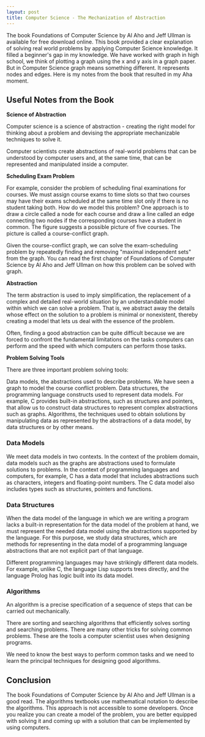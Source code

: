 ```yaml
---
layout: post
title: Computer Science - The Mechanization of Abstraction
---
```


The book Foundations of Computer Science by Al Aho and Jeff Ullman is available for free download online. This book provided a clear explanation of solving real world problems by applying Computer Science knowledge. It filled a beginner's gap in my knowledge. We have worked with graph in high school, we think of plotting a graph using the x and y axis in a graph paper. But in Computer Science graph means something different. It represents nodes and edges. Here is my notes from the book that resulted in my Aha moment.

## Useful Notes from the Book

**Science of Abstraction**

Computer science is a science of abstraction - creating the right model for thinking about a problem and devising the appropriate mechanizable techniques to solve it.

Computer scientists create abstractions of real-world problems that can be understood by computer users and, at the same time, that can be represented and manipulated inside a computer. 

**Scheduling Exam Problem**

For example, consider the problem of scheduling final examinations for courses. We must assign course exams to time slots so that two courses may have their exams scheduled at the same time slot only if there is no student taking both. How do we model this problem? One approach is to draw a circle called a node for each course and draw a line called an edge connecting two nodes if the corresponding courses have a student in common. The figure suggests a possible picture of five courses. The picture is called a course-conflict graph.

Given the course-conflict graph, we can solve the exam-scheduling problem by repeatedly finding and removing "maximal independent sets" from the graph. You can read the first chapter of Foundations of Computer Science by Al Aho and Jeff Ullman on how this problem can be solved with graph.

**Abstraction**

The term abstraction is used to imply simplification, the replacement of a complex and detailed real-world situation by an understandable model within which we can solve a problem. That is, we abstract away the details whose effect on the solution to a problem is minimal or nonexistent, thereby creating a model that lets us deal with the essence of the problem.

Often, finding a good abstraction can be quite difficult because we are forced to confront the fundamental limitations on the tasks computers can perform and the speed with which computers can perform those tasks.

**Problem Solving Tools**

There are three important problem solving tools:

Data models, the abstractions used to describe problems. We have seen a graph to model the course conflict problem.
Data structures, the programming language constructs used to represent data models. For example, C provides built-in abstractions, such as structures and pointers, that allow us to construct data structures to represent complex abstractions such as graphs.
Algorithms, the techniques used to obtain solutions by manipulating data as represented by the abstractions of a data model, by data structures or by other means.

### Data Models

We meet data models in two contexts. In the context of the problem domain, data models such as the graphs are abstractions used to formulate solutions to problems. In the context of programming languages and computers, for example, C has a data model that includes abstractions such as characters, integers and floating-point numbers. The C data model also includes types such as structures, pointers and functions.

### Data Structures

When the data model of the language in which we are writing a program lacks a built-in representation for the data model of the problem at hand, we must represent the needed data model using the abstractions supported by the language. For this purpose, we study data structures, which are methods for representing in the data model of a programming language abstractions that are not explicit part of that language. 

Different programming languages may have strikingly different data models. For example, unlike C, the language Lisp supports trees directly, and the language Prolog has logic built into its data model. 

### Algorithms

An algorithm is a precise specification of a sequence of steps that can be carried out mechanically. 

There are sorting and searching algorithms that efficiently solves sorting and searching problems. There are many other tricks for solving common problems. These are the tools a computer scientist uses when designing programs. 

We need to know the best ways to perform common tasks and we need to learn the principal techniques for designing good algorithms.

## Conclusion

The book Foundations of Computer Science by Al Aho and Jeff Ullman is a good read. The algorithms textbooks use mathematical notation to describe the algorithms. This approach is not accessible to some developers. Once you realize you can create a model of the problem, you are better equipped with solving it and coming up with a solution that can be implemented by using computers.
